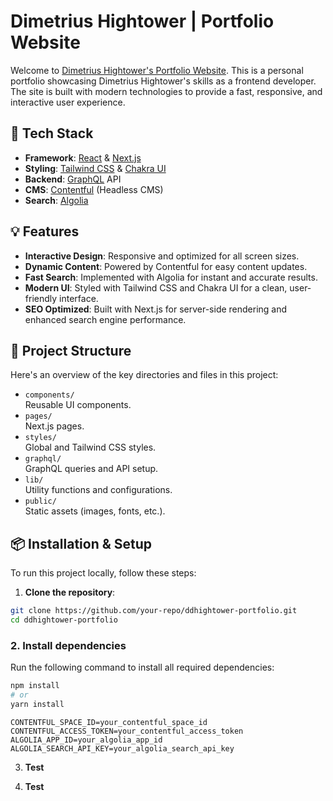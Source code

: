 # Dimetrius Hightower | Portfolio Website

Welcome to [Dimetrius Hightower's Portfolio Website](https://www.ddhightower.com/). This is a personal portfolio showcasing Dimetrius Hightower's skills as a frontend developer. The site is built with modern technologies to provide a fast, responsive, and interactive user experience.

## 🚀 Tech Stack

- **Framework**: [React](https://reactjs.org/) & [Next.js](https://nextjs.org/)
- **Styling**: [Tailwind CSS](https://tailwindcss.com/) & [Chakra UI](https://chakra-ui.com/)
- **Backend**: [GraphQL](https://graphql.org/) API
- **CMS**: [Contentful](https://www.contentful.com/) (Headless CMS)
- **Search**: [Algolia](https://www.algolia.com/)

## 💡 Features

- **Interactive Design**: Responsive and optimized for all screen sizes.
- **Dynamic Content**: Powered by Contentful for easy content updates.
- **Fast Search**: Implemented with Algolia for instant and accurate results.
- **Modern UI**: Styled with Tailwind CSS and Chakra UI for a clean, user-friendly interface.
- **SEO Optimized**: Built with Next.js for server-side rendering and enhanced search engine performance.

## 📂 Project Structure

Here's an overview of the key directories and files in this project:

- `components/`  
  Reusable UI components.
- `pages/`  
  Next.js pages.
- `styles/`  
  Global and Tailwind CSS styles.
- `graphql/`  
  GraphQL queries and API setup.
- `lib/`  
  Utility functions and configurations.
- `public/`  
  Static assets (images, fonts, etc.).

## 📦 Installation & Setup

To run this project locally, follow these steps:

1. **Clone the repository**:

 ```bash
 git clone https://github.com/your-repo/ddhightower-portfolio.git
 cd ddhightower-portfolio
 ```

### 2. Install dependencies

Run the following command to install all required dependencies:

```bash
npm install
# or
yarn install
```

```Dotenv
CONTENTFUL_SPACE_ID=your_contentful_space_id
CONTENTFUL_ACCESS_TOKEN=your_contentful_access_token
ALGOLIA_APP_ID=your_algolia_app_id
ALGOLIA_SEARCH_API_KEY=your_algolia_search_api_key
```

3. **Test**

4.  **Test**
